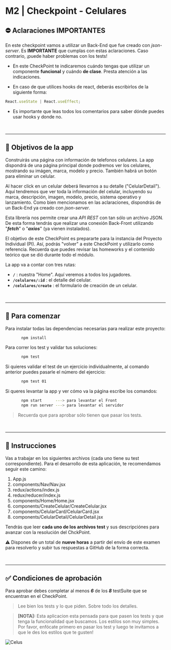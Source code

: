 # **M2 | Checkpoint - Celulares**

## **⛔️ Aclaraciones IMPORTANTES**

En este checkpoint vamos a utilizar un Back-End que fue creado con _json-server_. Es **IMPORTANTE** que cumplas con estas aclaraciones. Caso contrario, ¡puede haber problemas con los tests!

-  En este CheckPoint te indicaremos cuándo tengas que utilizar un componente **funcional** y cuándo **de clase**. Presta atención a las indicaciones.

-  En caso de que utilices hooks de react, deberás escribirlos de la siguiente forma:

```javascript
React.useState | React.useEffect;
```

-  Es importante que leas todos los comentarios para saber dónde puedes usar hooks y donde no.

</br>

---

## **📌 Objetivos de la app**

Construirás una página con información de telefonos celulares. La app dispondrá de una página principal donde podremos ver los celulares, mostrando su imágen, marca, modelo y precio. También habrá un botón para eliminar un celular.

Al hacer click en un celular deberá llevarnos a su detalle ("CelularDetail"). Aquí tendremos que ver toda la información del celular, incluyendo su marca, descripción, imagen, modelo, precio, sistema operativo y lanzamiento. Como bien mencionamos en las aclaraciones, dispondrás de un Back-End ya creado con _json-server_.

Esta librería nos permite crear una _API REST_ con tan sólo un archivo JSON. De esta forma tendrás que realizar una conexión Back-Front utilizando "**_fetch_**" o "**_axios_**" (ya vienen instalados).

El objetivo de este CheckPoint es prepararte para la instancia del Proyecto Individual (PI). Así, podrás "volver" a este CheckPoint y utilizarlo como referencia. Recuerda que puedes revisar las homeworks y el contenido teórico que se dió durante todo el módulo.

La app va a contar con tres rutas:

-  **`/`** : nuestra "Home". Aquí veremos a todos los jugadores.
-  **`/celulares/:id`** : el detalle del celular.
-  **`/celulares/create`** : el formulario de creación de un celular.

</br>

---

## **🔎 Para comenzar**

Para instalar todas las dependencias necesarias para realizar este proyecto:

```bash
       npm install
```

Para correr los test y validar tus soluciones:

```bash
       npm test
```

Si quieres validar el test de un ejercicio individualmente, al comando anterior puedes pasarle el número del ejercicio:

```bash
       npm test 01
```

Si queres levantar la app y ver cómo va la página escribe los comandos:

```bash
       npm start      ---> para levantar el Front
       npm run server ---> para levantar el servidor
```

> Recuerda que para aprobar sólo tienen que pasar los tests.

</br>

---

## **📖 Instrucciones**

Vas a trabajar en los siguientes archivos (cada uno tiene su test correspondiente). Para el desarrollo de esta aplicación, te recomendamos seguir este camino:

1. App.js
2. components/Nav/Nav.jsx
3. redux/actions/index.js
4. redux/reducer/index.js
5. components/Home/Home.jsx
6. components/CreateCelular/CreateCelular.jsx
7. components/CelularCard/CelularCard.jsx
8. components/CelularDetail/CelularDetail.jsx

Tendrás que leer **cada uno de los archivos test** y sus descripciónes para avanzar con la resolución del ChckPoint.

⚠️ Dispones de un total de **nueve horas** a partir del envío de este examen para resolverlo y subir tus respuestas a GitHub de la forma correcta.

</br>

---

## ✅ **Condiciones de aprobación**

Para aprobar debes completar al menos **_6_** de los **_8_** testSuite que se encuentran en el CheckPoint.

> Lee bien los tests y lo que piden. Sobre todo los detalles.

> **[NOTA]:** Esta aplicacion esta pensada para que pasen los tests y que tenga la funcionalidad que buscamos. Los estilos son muy simples. Por favor, enfócate primero en pasar los test y luego te invitamos a que le des los estilos que te gusten!

![Celus](https://res.cloudinary.com/dbktfquei/image/upload/v1677604770/celulares_w709rt.webp)
